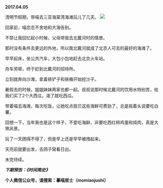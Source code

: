 
          
**2017.04.05**

清明节假期，带喵去三亚海棠湾海滩玩儿了几天。
![](//upload-images.jianshu.io/upload_images/51001-85d3d6dd243721d9.jpg)


回家前，喵恋恋不舍地和大海告别。

不禁让我回忆起小时候，父母带我去北戴河时的情景。

那时没有条件去更远的外地，所以南北戴河就成了北京人可去的最好的海滩了。

早早起床，坐公共汽车，大包小包地赶去北京火车站。

舟车劳顿，终于赶到北戴河的招待所。

立刻就奔向沙滩，拿着铁铲子和铁桶开始挖沙子。

暑假去的时候，姐姐妹妹两家也都一起。叔叔说那时候北戴河的饮用水特别苦，给我们买了2个大西瓜，渴了就吃西瓜。

带着喵去海滩，每次吃饭，让她吃点扇贝这些海鲜可费劲了，总是摇着头说要吃白薯。

回想一下，当年我也是这个样子，不爱吃海鲜，非要吃西红柿鸡蛋和炖肉，真是大煞风景。

玩了一天困得不得了，但是早上还是早早被拽起来。

天亮前就要出发，去鸽子窝看日出。

未完待续。


***下期预告：《时间简史》***


**个人微信公众号，请搜索：摹喵居士（momiaojushi）**

        